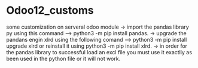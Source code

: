 # Odoo12_customs
some customization on serveral odoo module
-> import the pandas library py using this command --> python3 -m pip install pandas.
-> upgrade the pandans engin xlrd using the following comand --> python3 -m pip install upgrade xlrd or reinstall it using 
python3 -m pip install xlrd.
-> in order for the pandas library to successful load an excl file you must use it exactlly as been used in the python file or it will not work.
